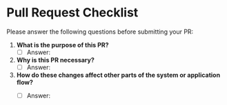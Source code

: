 # Pull Request Checklist

Please answer the following questions before submitting your PR:

1. **What is the purpose of this PR?**
   - [ ] Answer:

3. **Why is this PR necessary?**
   - [ ] Answer:
   
2. **How do these changes affect other parts of the system or application flow?**
   - [ ] Answer:

